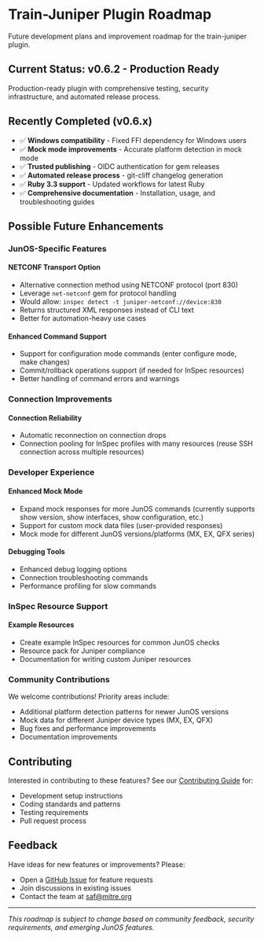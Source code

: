 # Train-Juniper Plugin Roadmap

Future development plans and improvement roadmap for the train-juniper plugin.

## Current Status: v0.6.2 - Production Ready

Production-ready plugin with comprehensive testing, security infrastructure, and automated release process.

## Recently Completed (v0.6.x)

- ✅ **Windows compatibility** - Fixed FFI dependency for Windows users
- ✅ **Mock mode improvements** - Accurate platform detection in mock mode
- ✅ **Trusted publishing** - OIDC authentication for gem releases
- ✅ **Automated release process** - git-cliff changelog generation
- ✅ **Ruby 3.3 support** - Updated workflows for latest Ruby
- ✅ **Comprehensive documentation** - Installation, usage, and troubleshooting guides

## Possible Future Enhancements

### JunOS-Specific Features

#### NETCONF Transport Option
- Alternative connection method using NETCONF protocol (port 830)
- Leverage `net-netconf` gem for protocol handling
- Would allow: `inspec detect -t juniper-netconf://device:830`
- Returns structured XML responses instead of CLI text
- Better for automation-heavy use cases

#### Enhanced Command Support
- Support for configuration mode commands (enter configure mode, make changes)
- Commit/rollback operations support (if needed for InSpec resources)
- Better handling of command errors and warnings

### Connection Improvements

#### Connection Reliability
- Automatic reconnection on connection drops
- Connection pooling for InSpec profiles with many resources (reuse SSH connection across multiple resources)

### Developer Experience

#### Enhanced Mock Mode
- Expand mock responses for more JunOS commands (currently supports show version, show interfaces, show configuration, etc.)
- Support for custom mock data files (user-provided responses)
- Mock mode for different JunOS versions/platforms (MX, EX, QFX series)

#### Debugging Tools
- Enhanced debug logging options
- Connection troubleshooting commands
- Performance profiling for slow commands

### InSpec Resource Support

#### Example Resources
- Create example InSpec resources for common JunOS checks
- Resource pack for Juniper compliance
- Documentation for writing custom Juniper resources

### Community Contributions

We welcome contributions! Priority areas include:
- Additional platform detection patterns for newer JunOS versions
- Mock data for different Juniper device types (MX, EX, QFX)
- Bug fixes and performance improvements
- Documentation improvements

## Contributing

Interested in contributing to these features? See our [Contributing Guide](CONTRIBUTING.md) for:

- Development setup instructions
- Coding standards and patterns
- Testing requirements
- Pull request process

## Feedback

Have ideas for new features or improvements? Please:

- Open a [GitHub Issue](https://github.com/mitre/train-juniper/issues) for feature requests
- Join discussions in existing issues
- Contact the team at [saf@mitre.org](mailto:saf@mitre.org)

---

*This roadmap is subject to change based on community feedback, security requirements, and emerging JunOS features.*